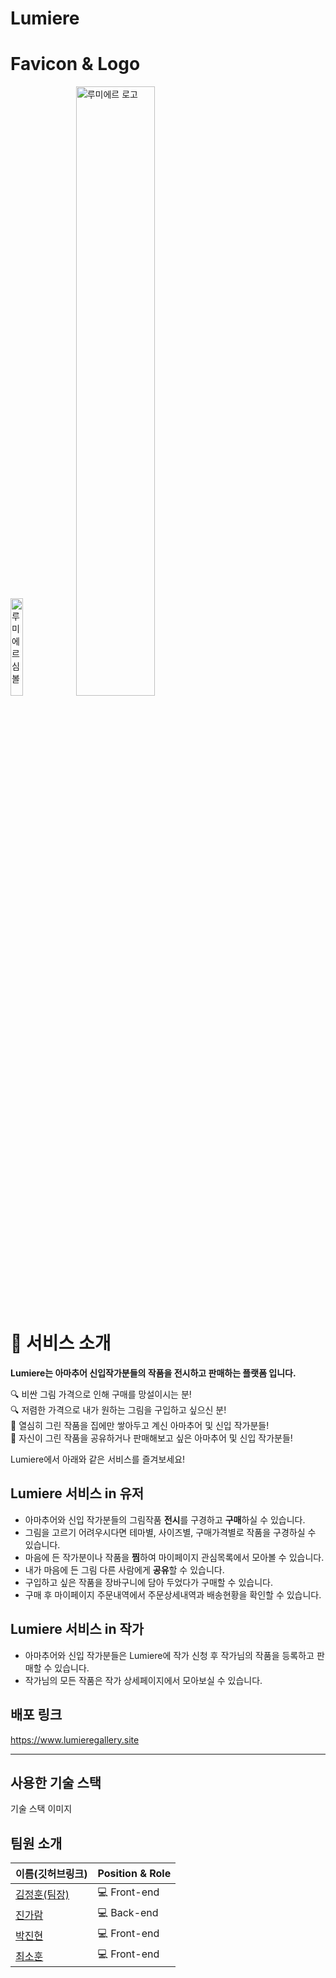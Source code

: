 # Lumiere
<!-- # Lumiere

할말
 -->
 
# Favicon & Logo
<img width='20%' src='https://user-images.githubusercontent.com/83930702/143972152-84715903-5971-49dc-b782-1a482495b3fc.png' alt='루미에르 심볼' />
<img width='50%' src='https://user-images.githubusercontent.com/83930702/143862715-087cd8d7-a5b8-452b-8044-ebc69a47e248.png' alt='루미에르 로고' />
 
 # 🎨 서비스 소개

**Lumiere는 아마추어 신입작가분들의 작품을 전시하고 판매하는 플랫폼 입니다.**


:mag: 비싼 그림 가격으로 인해 구매를 망설이시는 분! <br/>
:mag: 저렴한 가격으로 내가 원하는 그림을 구입하고 싶으신 분! <br/>
:eyes: 열심히 그린 작품을 집에만 쌓아두고 계신 아마추어 및 신입 작가분들! <br/>
:eyes: 자신이 그린 작품을 공유하거나 판매해보고 싶은 아마추어 및 신입 작가분들!

Lumiere에서 아래와 같은 서비스를 즐겨보세요!

## Lumiere 서비스 in 유저
- 아마추어와 신입 작가분들의 그림작품 <strong>전시</strong>를 구경하고 <strong>구매</strong>하실 수 있습니다.
- 그림을 고르기 어려우시다면 테마별, 사이즈별, 구매가격별로 작품을 구경하실 수 있습니다.
- 마음에 든 작가분이나 작품을 <strong>찜</strong>하여 마이페이지 관심목록에서 모아볼 수 있습니다.
- 내가 마음에 든 그림 다른 사람에게 <strong>공유</strong>할 수 있습니다.
- 구입하고 싶은 작품을 장바구니에 담아 두었다가 구매할 수 있습니다.
- 구매 후 마이페이지 주문내역에서 주문상세내역과 배송현황을 확인할 수 있습니다.

## Lumiere 서비스 in 작가
- 아마추어와 신입 작가분들은 Lumiere에 작가 신청 후 작가님의 작품을 등록하고 판매할 수 있습니다.
- 작가님의 모든 작품은 작가 상세페이지에서 모아보실 수 있습니다.

## 배포 링크
https://www.lumieregallery.site


***
##  사용한 기술 스택
기술 스택 이미지

## 팀원 소개
<table role="table">
  <thead>
    <tr>
      <th>이름(깃허브링크)</th>
      <th>Position & Role</th>
    </tr>
  </thead>
  <tbody>
   <tr>
     <td> <a href="https://github.com/linehyang">김정훈(팀장)</a> </td>
     <td> 💻 Front-end </td>
   </tr>
   <tr>
     <td> <a href="https://github.com/heartane">진가람</a> </td>
     <td> 💻 Back-end </td>
   </tr>
   <tr>
     <td> <a href="https://github.com/developerjhp">박진현</a> </td>
     <td> 💻 Front-end </td>
   </tr>
   <tr>
     <td> <a href="https://github.com/devTiana">최소훈</a> </td>
     <td> 💻 Front-end </td>
   </tr>
  </tbody>
